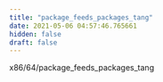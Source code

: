 ```yaml
---
title: "package_feeds_packages_tang"
date: 2021-05-06 04:57:46.765661
hidden: false
draft: false
---
```


x86/64/package_feeds_packages_tang

